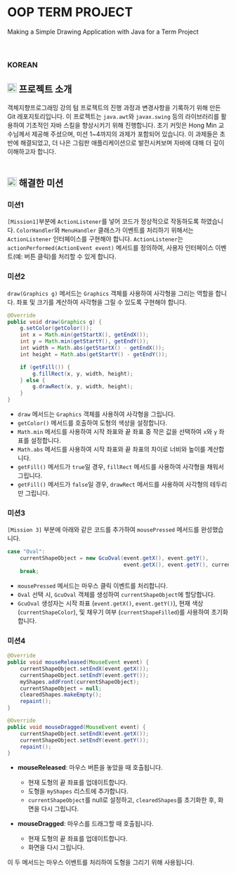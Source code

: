 # OOP TERM PROJECT
Making a Simple Drawing Application with Java for a Term Project
<br/>
<br/>
<br/>

### KOREAN
## <img src="https://em-content.zobj.net/source/microsoft-teams/363/thinking-face_1f914.png" alt="프로젝트 소개" style="width:1em; height:1em"/> 프로젝트 소개

객체지향프로그래밍 강의 텀 프로젝트의 진행 과정과 변경사항을 기록하기 위해 만든 Git 레포지토리입니다. 이 프로젝트는 `java.awt`와 `javax.swing` 등의 라이브러리를 활용하여 기초적인 자바 스킬을 향상시키기 위해 진행합니다. 초기 커밋은 Hong Min 교수님께서 제공해 주셨으며, 미션 1~4까지의 과제가 포함되어 있습니다. 이 과제들은 초반에 해결되었고, 더 나은 그림판 애플리케이션으로 발전시켜보며 자바에 대해 더 깊이 이해하고자 합니다.
<br /><br />

## <img src="https://em-content.zobj.net/source/microsoft-teams/363/check-mark_2714-fe0f.png" alt="해결한 미션" style="width:1em; height:1em"/> 해결한 미션

### 미션1
`[Mission1]`부분에 `ActionListener`를 넣어 코드가 정상적으로 작동하도록 하였습니다.
`ColorHandler`와 `MenuHandler` 클래스가 이벤트를 처리하기 위해서는 `ActionListener` 인터페이스를 구현해야 합니다. `ActionListener`는 `actionPerformed(ActionEvent event)` 메서드를 정의하여, 사용자 인터페이스 이벤트(예: 버튼 클릭)를 처리할 수 있게 합니다. 


### 미션2
`draw(Graphics g)` 메서드는 `Graphics` 객체를 사용하여 사각형을 그리는 역할을 합니다. 좌표 및 크기를 계산하여 사각형을 그릴 수 있도록 구현해야 합니다.

```java
@Override
public void draw(Graphics g) {
    g.setColor(getColor());
    int x = Math.min(getStartX(), getEndX());
    int y = Math.min(getStartY(), getEndY());
    int width = Math.abs(getStartX() - getEndX());
    int height = Math.abs(getStartY() - getEndY());

    if (getFill()) {
        g.fillRect(x, y, width, height);
    } else {
        g.drawRect(x, y, width, height);
    }
}
```

- `draw` 메서드는 `Graphics` 객체를 사용하여 사각형을 그립니다.
- `getColor()` 메서드를 호출하여 도형의 색상을 설정합니다.
- `Math.min` 메서드를 사용하여 시작 좌표와 끝 좌표 중 작은 값을 선택하여 `x`와 `y` 좌표를 설정합니다.
- `Math.abs` 메서드를 사용하여 시작 좌표와 끝 좌표의 차이로 너비와 높이를 계산합니다.
- `getFill()` 메서드가 `true`일 경우, `fillRect` 메서드를 사용하여 사각형을 채워서 그립니다.
- `getFill()` 메서드가 `false`일 경우, `drawRect` 메서드를 사용하여 사각형의 테두리만 그립니다.


### 미션3
`[Mission 3]` 부분에 아래와 같은 코드를 추가하여 `mousePressed` 메서드를 완성했습니다.

```java
case "Oval":
    currentShapeObject = new GcuOval(event.getX(), event.getY(), 
                                     event.getX(), event.getY(), currentShapeColor, currentShapeFilled);
    break;
```

- `mousePressed` 메서드는 마우스 클릭 이벤트를 처리합니다.
- `Oval` 선택 시, `GcuOval` 객체를 생성하여 `currentShapeObject`에 할당합니다.
- `GcuOval` 생성자는 시작 좌표 (`event.getX()`, `event.getY()`), 현재 색상 (`currentShapeColor`), 및 채우기 여부 (`currentShapeFilled`)를 사용하여 초기화합니다.
  


### 미션4

```java
@Override
public void mouseReleased(MouseEvent event) {
    currentShapeObject.setEndX(event.getX());
    currentShapeObject.setEndY(event.getY());
    myShapes.addFront(currentShapeObject);
    currentShapeObject = null;
    clearedShapes.makeEmpty();
    repaint();
}

@Override
public void mouseDragged(MouseEvent event) {
    currentShapeObject.setEndX(event.getX());
    currentShapeObject.setEndY(event.getY());
    repaint();
}
```

- **mouseReleased**: 마우스 버튼을 놓았을 때 호출됩니다.
  - 현재 도형의 끝 좌표를 업데이트합니다.
  - 도형을 `myShapes` 리스트에 추가합니다.
  - `currentShapeObject`를 null로 설정하고, `clearedShapes`를 초기화한 후, 화면을 다시 그립니다.

- **mouseDragged**: 마우스를 드래그할 때 호출됩니다.
  - 현재 도형의 끝 좌표를 업데이트합니다.
  - 화면을 다시 그립니다.

이 두 메서드는 마우스 이벤트를 처리하여 도형을 그리기 위해 사용됩니다.
